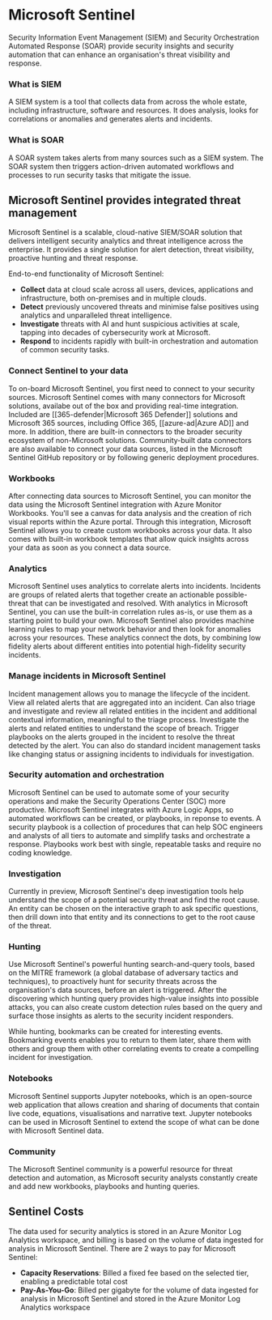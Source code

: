 # Microsoft Sentinel
Security Information Event Management (SIEM) and Security Orchestration Automated Response (SOAR) provide security insights and security automation that can enhance an organisation's threat visibility and response.

### What is SIEM
A SIEM system is a tool that collects data from across the whole estate, including infrastructure, software and resources. It does analysis, looks for correlations or anomalies and generates alerts and incidents.

### What is SOAR
A SOAR system takes alerts from many sources such as a SIEM system. The SOAR system then triggers action-driven automated workflows and processes to run security tasks that mitigate the issue.

## Microsoft Sentinel provides integrated threat management
Microsoft Sentinel is a scalable, cloud-native SIEM/SOAR solution that delivers intelligent security analytics and threat intelligence across the enterprise. It provides a single solution for alert detection, threat visibility, proactive hunting and threat response.

End-to-end functionality of Microsoft Sentinel:
* **Collect** data at cloud scale across all users, devices, applications and infrastructure, both on-premises and in multiple clouds.
* **Detect** previously uncovered threats and minimise false positives using analytics and unparalleled threat intelligence.
* **Investigate** threats with AI and hunt suspicious activities at scale, tapping into decades of cybersecurity work at Microsoft.
* **Respond** to incidents rapidly with built-in orchestration and automation of common security tasks.

### Connect Sentinel to your data
To on-board Microsoft Sentinel, you first need to connect to your security sources. Microsoft Sentinel comes with many connectors for Microsoft solutions, availabe out of the box and providing real-time integration. Included are [[365-defender|Microsoft 365 Defender]] solutions and Microsoft 365 sources, including Office 365, [[azure-ad|Azure AD]] and more. In addition, there are built-in connectors to the broader security ecosystem of non-Microsoft solutions. Community-built data connectors are also available to connect your data sources, listed in the Microsoft Sentinel GitHub repository or by following generic deployment procedures.

### Workbooks
After connecting data sources to Microsoft Sentinel, you can monitor the data using the Microsoft Sentinel integration with Azure Monitor Workbooks. You'll see a canvas for data analysis and the creation of rich visual reports within the Azure portal. Through this integration, Microsoft Sentinel allows you to create custom workbooks across your data. It also comes with built-in workbook templates that allow quick insights across your data as soon as you connect a data source.

### Analytics
Microsoft Sentinel uses analytics to correlate alerts into incidents. Incidents are groups of related alerts that together create an actionable possible-threat that can be investigated and resolved. With analytics in Microsoft Sentinel, you can use the built-in correlation rules as-is, or use them as a starting point to build your own. Microsoft Sentinel also provides machine learning rules to map your network behavior and then look for anomalies across your resources. These analytics connect the dots, by combining low fidelity alerts about different entities into potential high-fidelity security incidents.

### Manage incidents in Microsoft Sentinel
Incident management allows you to manage the lifecycle of the incident. View all related alerts that are aggregated into an incident. Can also triage and investigate and review all related entities in the incident and additional contextual information, meaningful to the triage process. Investigate the alerts and related entities to understand the scope of breach. Trigger playbooks on the alerts grouped in the incident to resolve the threat detected by the alert. You can also do standard incident management tasks like changing status or assigning incidents to individuals for investigation.

### Security automation and orchestration
Microsoft Sentinel can be used to automate some of your security operations and make the Security Operations Center (SOC) more productive. Microsoft Sentinel integrates with Azure Logic Apps, so automated workflows can be created, or playbooks, in reponse to events. A security playbook is a collection of procedures that can help SOC engineers and analysts of all tiers to automate and simplify tasks and orchestrate a response. Playbooks work best with single, repeatable tasks and require no coding knowledge.

### Investigation
Currently in preview, Microsoft Sentinel's deep investigation tools help understand the scope of a potential security threat and find the root cause. An entity can be chosen on the interactive graph to ask specific questions, then drill down into that entity and its connections to get to the root cause of the threat.

### Hunting
Use Microsoft Sentinel's powerful hunting search-and-query tools, based on the MITRE framework (a global database of adversary tactics and techniques), to proactively hunt for security threats across the organisation's data sources, before an alert is triggered. After the discovering which hunting query provides high-value insights into possible attacks, you can also create custom detection rules based on the query and surface those insights as alerts to the security incident responders.

While hunting, bookmarks can be created for interesting events. Bookmarking events enables you to return to them later, share them with others and group them with other correlating events to create a compelling incident for investigation.

### Notebooks
Microsoft Sentinel supports Jupyter notebooks, which is an open-source web application that allows creation and sharing of documents that contain live code, equations, visualisations and narrative text. Jupyter notebooks can be used in Microsoft Sentinel to extend the scope of what can be done with Microsoft Sentinel data. 

### Community
The Microsoft Sentinel community is a powerful resource for threat detection and automation, as Microsoft security analysts constantly create and add new workbooks, playbooks and hunting queries. 

## Sentinel Costs
The data used for security analytics is stored in an Azure Monitor Log Analytics workspace, and billing is based on the volume of data ingested for analysis in Microsoft Sentinel. There are 2 ways to pay for Microsoft Sentinel:
* **Capacity Reservations**: Billed a fixed fee based on the selected tier, enabling a predictable total cost
* **Pay-As-You-Go**: Billed per gigabyte for the volume of data ingested for analysis in Microsoft Sentinel and stored in the Azure Monitor Log Analytics workspace
